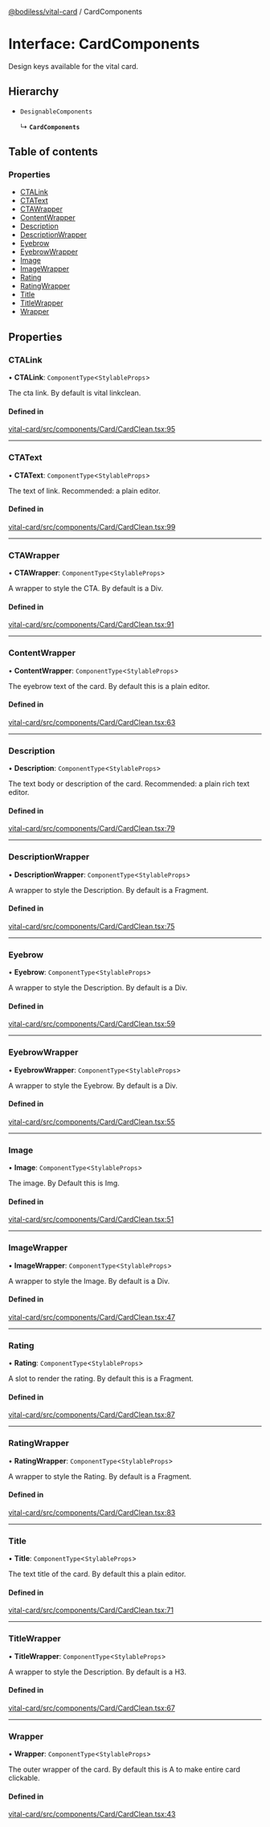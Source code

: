 [@bodiless/vital-card](../README.md) / CardComponents

# Interface: CardComponents

Design keys available for the vital card.

## Hierarchy

- `DesignableComponents`

  ↳ **`CardComponents`**

## Table of contents

### Properties

- [CTALink](CardComponents.md#ctalink)
- [CTAText](CardComponents.md#ctatext)
- [CTAWrapper](CardComponents.md#ctawrapper)
- [ContentWrapper](CardComponents.md#contentwrapper)
- [Description](CardComponents.md#description)
- [DescriptionWrapper](CardComponents.md#descriptionwrapper)
- [Eyebrow](CardComponents.md#eyebrow)
- [EyebrowWrapper](CardComponents.md#eyebrowwrapper)
- [Image](CardComponents.md#image)
- [ImageWrapper](CardComponents.md#imagewrapper)
- [Rating](CardComponents.md#rating)
- [RatingWrapper](CardComponents.md#ratingwrapper)
- [Title](CardComponents.md#title)
- [TitleWrapper](CardComponents.md#titlewrapper)
- [Wrapper](CardComponents.md#wrapper)

## Properties

### CTALink

• **CTALink**: `ComponentType`<`StylableProps`\>

The cta link.  By default is vital linkclean.

#### Defined in

[vital-card/src/components/Card/CardClean.tsx:95](https://github.com/johnsonandjohnson/Bodiless-JS/blob/16f777aa8/packages/vital-card/src/components/Card/CardClean.tsx#L95)

___

### CTAText

• **CTAText**: `ComponentType`<`StylableProps`\>

The text of link.  Recommended: a plain editor.

#### Defined in

[vital-card/src/components/Card/CardClean.tsx:99](https://github.com/johnsonandjohnson/Bodiless-JS/blob/16f777aa8/packages/vital-card/src/components/Card/CardClean.tsx#L99)

___

### CTAWrapper

• **CTAWrapper**: `ComponentType`<`StylableProps`\>

A wrapper to style the CTA. By default is a Div.

#### Defined in

[vital-card/src/components/Card/CardClean.tsx:91](https://github.com/johnsonandjohnson/Bodiless-JS/blob/16f777aa8/packages/vital-card/src/components/Card/CardClean.tsx#L91)

___

### ContentWrapper

• **ContentWrapper**: `ComponentType`<`StylableProps`\>

The eyebrow text of the card.  By default this is a plain editor.

#### Defined in

[vital-card/src/components/Card/CardClean.tsx:63](https://github.com/johnsonandjohnson/Bodiless-JS/blob/16f777aa8/packages/vital-card/src/components/Card/CardClean.tsx#L63)

___

### Description

• **Description**: `ComponentType`<`StylableProps`\>

The text body or description of the card.  Recommended: a plain rich text editor.

#### Defined in

[vital-card/src/components/Card/CardClean.tsx:79](https://github.com/johnsonandjohnson/Bodiless-JS/blob/16f777aa8/packages/vital-card/src/components/Card/CardClean.tsx#L79)

___

### DescriptionWrapper

• **DescriptionWrapper**: `ComponentType`<`StylableProps`\>

A wrapper to style the Description. By default is a Fragment.

#### Defined in

[vital-card/src/components/Card/CardClean.tsx:75](https://github.com/johnsonandjohnson/Bodiless-JS/blob/16f777aa8/packages/vital-card/src/components/Card/CardClean.tsx#L75)

___

### Eyebrow

• **Eyebrow**: `ComponentType`<`StylableProps`\>

A wrapper to style the Description. By default is a Div.

#### Defined in

[vital-card/src/components/Card/CardClean.tsx:59](https://github.com/johnsonandjohnson/Bodiless-JS/blob/16f777aa8/packages/vital-card/src/components/Card/CardClean.tsx#L59)

___

### EyebrowWrapper

• **EyebrowWrapper**: `ComponentType`<`StylableProps`\>

A wrapper to style the Eyebrow. By default is a Div.

#### Defined in

[vital-card/src/components/Card/CardClean.tsx:55](https://github.com/johnsonandjohnson/Bodiless-JS/blob/16f777aa8/packages/vital-card/src/components/Card/CardClean.tsx#L55)

___

### Image

• **Image**: `ComponentType`<`StylableProps`\>

The image. By Default this is Img.

#### Defined in

[vital-card/src/components/Card/CardClean.tsx:51](https://github.com/johnsonandjohnson/Bodiless-JS/blob/16f777aa8/packages/vital-card/src/components/Card/CardClean.tsx#L51)

___

### ImageWrapper

• **ImageWrapper**: `ComponentType`<`StylableProps`\>

A wrapper to style the Image. By default is a Div.

#### Defined in

[vital-card/src/components/Card/CardClean.tsx:47](https://github.com/johnsonandjohnson/Bodiless-JS/blob/16f777aa8/packages/vital-card/src/components/Card/CardClean.tsx#L47)

___

### Rating

• **Rating**: `ComponentType`<`StylableProps`\>

A slot to render the rating.  By default this is a Fragment.

#### Defined in

[vital-card/src/components/Card/CardClean.tsx:87](https://github.com/johnsonandjohnson/Bodiless-JS/blob/16f777aa8/packages/vital-card/src/components/Card/CardClean.tsx#L87)

___

### RatingWrapper

• **RatingWrapper**: `ComponentType`<`StylableProps`\>

A wrapper to style the Rating. By default is a Fragment.

#### Defined in

[vital-card/src/components/Card/CardClean.tsx:83](https://github.com/johnsonandjohnson/Bodiless-JS/blob/16f777aa8/packages/vital-card/src/components/Card/CardClean.tsx#L83)

___

### Title

• **Title**: `ComponentType`<`StylableProps`\>

The text title of the card.  By default this a plain editor.

#### Defined in

[vital-card/src/components/Card/CardClean.tsx:71](https://github.com/johnsonandjohnson/Bodiless-JS/blob/16f777aa8/packages/vital-card/src/components/Card/CardClean.tsx#L71)

___

### TitleWrapper

• **TitleWrapper**: `ComponentType`<`StylableProps`\>

A wrapper to style the Description. By default is a H3.

#### Defined in

[vital-card/src/components/Card/CardClean.tsx:67](https://github.com/johnsonandjohnson/Bodiless-JS/blob/16f777aa8/packages/vital-card/src/components/Card/CardClean.tsx#L67)

___

### Wrapper

• **Wrapper**: `ComponentType`<`StylableProps`\>

The outer wrapper of the card.  By default this is A to make entire card clickable.

#### Defined in

[vital-card/src/components/Card/CardClean.tsx:43](https://github.com/johnsonandjohnson/Bodiless-JS/blob/16f777aa8/packages/vital-card/src/components/Card/CardClean.tsx#L43)
